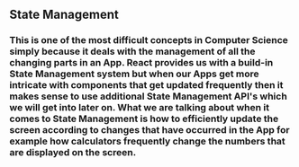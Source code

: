 ## State Management

### This is one of the most difficult concepts in Computer Science simply because it deals with the management of all the changing parts in an App. React provides us with a build-in State Management system but when our Apps get more intricate with components that get updated frequently then it makes sense to use additional State Management API's which we will get into later on. What we are talking about when it comes to State Management is how to efficiently update the screen according to changes that have occurred in the App for example how calculators frequently change the numbers that are displayed on the screen.
